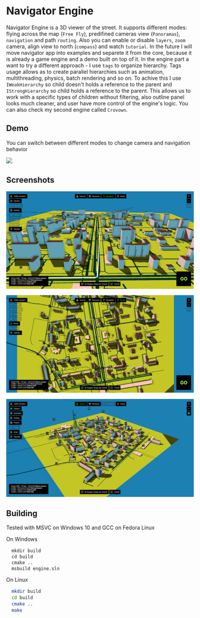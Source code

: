 # Navigator Engine

Navigator Engine is a 3D viewer of the street. It supports different modes: flying across the map (`Free Fly`), predifined cameras view (`Panoramas`), `navigation` and path `routing`. Also you can enable or disable `layers`, `zoom` camera, align view to north (`compass`) and watch `tutorial`. In the future I will move navigator app into examples and separete it from the core, because it is already a game engine and a demo built on top of it. In the engine part a want to try a different approach - I use `tags` to organize hierarchy. Tags usage allows as to create parallel hierarchies such as animation, multithreading, physics, batch rendering and so on. To achive this I use `IWeakHierarchy` so child doesn't holds a reference to the parent and `IStrongHierarchy` so child holds a reference to the parent. This allows us to work with a specific types of children without filtering, also outline panel looks much cleaner, and user have more control of the engine's logic. You can also check my second engine called `Crovown`.

## Demo

You can switch between different modes to change camera and navigation behavior

![](./docs/screenshots/demo.gif)

## Screenshots

![Navigation](./docs/screenshots/navigation.png)

![Route](./docs/screenshots/route.png)

![Free Fly](./docs/screenshots/freefly.png)

## Building

Tested with MSVC on Windows 10 and GCC on Fedora Linux

On Windows

```
  mkdir build
  cd build
  cmake ..
  msbuild engine.sln
```

On Linux

```bash
  mkdir build
  cd build
  cmake ..
  make
```
